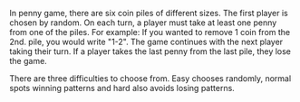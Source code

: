 In penny game, there are six coin piles of different sizes.
The first player is chosen by random.
On each turn, a player must take at least one penny from one of the piles.
For example: If you wanted to remove 1 coin from the 2nd. pile, you would write "1-2".
The game continues with the next player taking their turn.
If a player takes the last penny from the last pile, they lose the game.

There are three difficulties to choose from. Easy chooses randomly, normal spots winning patterns and hard also avoids losing patterns.
